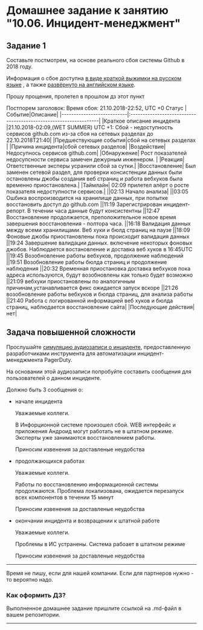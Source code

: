 # Домашнее задание к занятию "10.06. Инцидент-менеджмент"

## Задание 1

Составьте постмотрем, на основе реального сбоя системы Github в 2018 году.

Информация о сбое доступна [в виде краткой выжимки на русском языке](https://habr.com/ru/post/427301/) , а
также [развёрнуто на английском языке](https://github.blog/2018-10-30-oct21-post-incident-analysis/).

Прошу прощения, пролетел в прошлом дз этот пункт

Постпорем заголовок: 
Время сбоя: 21.10.2018-22:52, UTC +0
Статус 
|Событие|Описание|
|---------------------------|:-----------------------------------------------------------------|
|Краткое описание инцидента |21.10.2018-02:09,(WET SUMMER) UTC +1: Сбой - недоступность сервисов github.com из-за сбоя на сетевых разделах до 22.10.2018T21:40|
|Предшествующие события|сбой на сетевых разделах |
|Причина инцидента|сбой сетевых разделов|
|Воздействие| Недосупнось сервисов github.com|
|Обнаружение| Рост показателей недосупсности сервиса замечен дежурным инженером. |
|Реакция| Ответственные эксперы усранили сбой за сутки.|
|Восстановление| Был заменен сетевой раздел, для проверки консистенции данных были остановлены джобы создания веб страниц и работа вебхуков была временно приостановлена.|
|Таймлайн| 02:09 прилетел алёрт о росте показателя недоступности сервисов.|
||02:13 Начало анализа|
||03:05 Ошбика воспроизводится на хранилище данных, при попытке восстановить доступ до github.com
||11:19 Зарегистрирован инцидент-репорт. В течении часа данныe будут консистентны 
||12:47 Восстановление продолжается, преположительное новое время завершения восстановления - полтора часа.
||16:18 Валидация данных между всеми хранилищами. Веб хуки и бюлд страниц на паузе
||18:09 Фоновые джобы приостановлены пока происходит валидация данных
||19:24 Завершение валидации данных. включение некоторых фоновых джобов. Наблюдается востановление и доставка веб хуков в 16:45UTC
||19:45 Возобновление работы вебхуков, продолжение наблюдений
||19:51 Возобновление работы бюлда страниц и продолжение наблюдения
||20:32 Временная приостановка доставка вебхуков пока адреса используются, будут возобновлены как только будет возможно
||21:09 вебхуки приостановлены по аналогичным причинам,устанавливается фикс ожидается запуск вскоре
||21:26 возобновление работы вебхуков и бюлда страниц, для анализа работы
||21:40 Работа с логированной информацией веб хуков и бюлда страниц, наблюдается восстановление сайта|
|Последующие действия| нет|



## Задача повышенной сложности

Прослушайте [симуляцию аудиозаписи о инциденте](https://youtu.be/vw6I5DYWkNA?t=1), предоставленную 
разработчиками инструмента для автоматизации инцидент-менеджмента PagerDuty.

На основании этой аудиозаписи попробуйте составить сообщения для пользователей о данном инциденте.

Должно быть 3 сообщения о:
- начале инцидента  

	Уважаемые коллеги.
	
	В Инфорционной системе произошел сбой.
	WEB интерфейс и приложения Андроид могут работать не в штатном режиме.
	Эксперты уже занимаются восстановлением работы.
	
	Приносим извенения за доставленые неудобства
	 
- продолжающихся работах  

	Уважаемые коллеги.
	
	Работы по восстановлению информационной системы продолжаются.
	Проблема локализована, ожидается перезапуск всех компонентов в течении 15 минут
	
	Приносим извенения за доставленые неудобства
	
- окончании инцидента и возвращении к штатной работе  

	Уважаемые коллеги.
	
	Проблемы в ИС устранены.
	Система рабоает в штатном режиме
	
	Приносим извенения за доставленые неудобства
---
Время не пишу, если для нашей компании.
Если для партнеров нужно - то вероятно надо. 

### Как оформить ДЗ?

Выполненное домашнее задание пришлите ссылкой на .md-файл в вашем репозитории.

---
